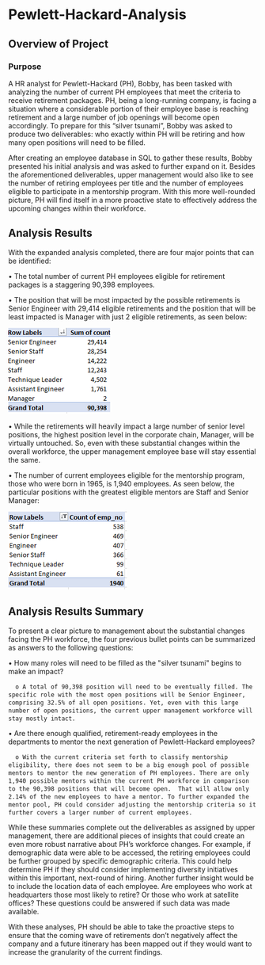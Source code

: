 # Pewlett-Hackard-Analysis

## Overview of Project
### Purpose
A HR analyst for Pewlett-Hackard (PH), Bobby, has been tasked with analyzing the number of current PH employees that meet the criteria to receive retirement packages. PH, being a long-running company, is facing a situation where a considerable portion of their employee base is reaching retirement and a large number of job openings will become open accordingly. To prepare for this “silver tsunami”, Bobby was asked to produce two deliverables: who exactly within PH will be retiring and how many open positions will need to be filled.

After creating an employee database in SQL to gather these results, Bobby presented his initial analysis and was asked to further expand on it. Besides the aforementioned deliverables, upper management would also like to see the number of retiring employees per title and the number of employees eligible to participate in a mentorship program. With this more well-rounded picture, PH will find itself in a more proactive state to effectively address the upcoming changes within their workforce.

## Analysis Results 

With the expanded analysis completed, there are four major points that can be identified:

•	The total number of current PH employees eligible for retirement packages is a staggering 90,398 employees.

•	The position that will be most impacted by the possible retirements is Senior Engineer with 29,414 eligible retirements and the position that will be least impacted is Manager with just 2 eligible retirements, as seen below:

<img src = "https://github.com/Jafranco96/Pewlett-Hackard-Analysis/blob/main/Resources/Retiring_titles.PNG">


•	While the retirements will heavily impact a large number of senior level positions, the highest position level in the corporate chain, Manager, will be virtually untouched. So, even with these substantial changes within the overall workforce, the upper management employee base will stay essential the same.

•	The number of current employees eligible for the mentorship program, those who were born in 1965, is 1,940 employees. As seen below, the particular positions with the greatest eligible mentors are Staff and Senior Manager:

<img src = "https://github.com/Jafranco96/Pewlett-Hackard-Analysis/blob/main/Resources/mentorship_eligibility.PNG">


## Analysis Results Summary

To present a clear picture to management about the substantial changes facing the PH workforce, the four previous bullet points can be summarized as answers to the following questions:

•	How many roles will need to be filled as the "silver tsunami" begins to make an impact? 

      o A total of 90,398 position will need to be eventually filled. The specific role with the most open positions will be Senior Engineer, comprising 32.5% of all open positions. Yet, even with this large number of open positions, the current upper management workforce will stay mostly intact.

•	Are there enough qualified, retirement-ready employees in the departments to mentor the next generation of Pewlett-Hackard employees?

      o With the current criteria set forth to classify mentorship eligibility, there does not seem to be a big enough pool of possible mentors to mentor the new generation of PH employees. There are only 1,940 possible mentors within the current PH workforce in comparison to the 90,398 positions that will become open.  That will allow only 2.14% of the new employees to have a mentor. To further expanded the mentor pool, PH could consider adjusting the mentorship criteria so it further covers a larger number of current employees.
        
While these summaries complete out the deliverables as assigned by upper management, there are additional pieces of insights that could create an even more robust narrative about PH’s workforce changes. For example, if demographic data were able to be accessed, the retiring employees could be further grouped by specific demographic criteria. This could help determine PH if they should consider implementing diversity initiatives within this important, next-round of hiring. Another further insight would be to include the location data of each employee. Are employees who work at headquarters those most likely to retire? Or those who work at satellite offices? These questions could be answered if such data was made available.

With these analyses, PH should be able to take the proactive steps to ensure that the coming wave of retirements don’t negatively affect the company and a future itinerary has been mapped out if they would want to increase the granularity of the current findings. 
